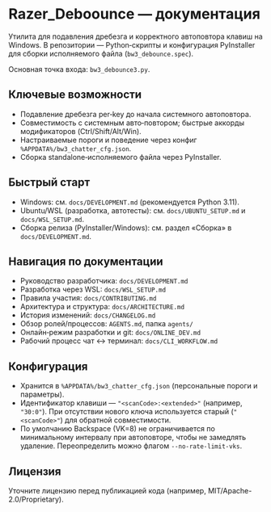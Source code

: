 # Razer_Deboounce — документация

Утилита для подавления дребезга и корректного автоповтора клавиш на Windows. В репозитории — Python‑скрипты и конфигурация PyInstaller для сборки исполняемого файла (`bw3_debounce.spec`).

Основная точка входа: `bw3_debounce3.py`.

## Ключевые возможности
- Подавление дребезга per‑key до начала системного автоповтора.
- Совместимость с системным авто‑повтором; быстрые аккорды модификаторов (Ctrl/Shift/Alt/Win).
- Настраиваемые пороги и поведение через конфиг `%APPDATA%/bw3_chatter_cfg.json`.
- Сборка standalone‑исполняемого файла через PyInstaller.

## Быстрый старт
- Windows: см. `docs/DEVELOPMENT.md` (рекомендуется Python 3.11).
- Ubuntu/WSL (разработка, автотесты): см. `docs/UBUNTU_SETUP.md` и `docs/WSL_SETUP.md`.
- Сборка релиза (PyInstaller/Windows): см. раздел «Сборка» в `docs/DEVELOPMENT.md`.

## Навигация по документации
- Руководство разработчика: `docs/DEVELOPMENT.md`
- Разработка через WSL: `docs/WSL_SETUP.md`
- Правила участия: `docs/CONTRIBUTING.md`
- Архитектура и структура: `docs/ARCHITECTURE.md`
- История изменений: `docs/CHANGELOG.md`
- Обзор ролей/процессов: `AGENTS.md`, папка `agents/`
- Онлайн‑режим разработки и git: `docs/ONLINE_DEV.md`
- Рабочий процесс чат ↔ терминал: `docs/CLI_WORKFLOW.md`

## Конфигурация
- Хранится в `%APPDATA%/bw3_chatter_cfg.json` (персональные пороги и параметры).
- Идентификатор клавиши — `"<scanCode>:<extended>"` (например, `"30:0"`). При отсутствии нового ключа используется старый (`"<scanCode>"`) для обратной совместимости.
- По умолчанию Backspace (VK=8) не ограничивается по минимальному интервалу при автоповторе, чтобы не замедлять удаление. Переопределить можно флагом `--no-rate-limit-vks`.

## Лицензия
Уточните лицензию перед публикацией кода (например, MIT/Apache-2.0/Proprietary).
